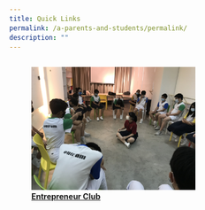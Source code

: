 ```yaml
---
title: Quick Links
permalink: /a-parents-and-students/permalink/
description: ""
---
```

<div style="float: left">

<a href="/cca/Clubs-and-Societies/entrepreneur-club/">
	
<figure>
<img style="width:70%;height:50%" src="/images/School%20Programmes/Co%20Curricular%20Activities/Clubs%20and%20Societies/Entrepreneur%20Club/E09.jpg">
<figcaption> <strong> Entrepreneur Club </strong> </figcaption> </figure>

</a>

</div>